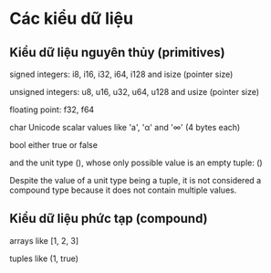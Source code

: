 # Các kiểu dữ liệu

## Kiểu dữ liệu nguyên thủy (primitives)

signed integers: i8, i16, i32, i64, i128 and isize (pointer size)

unsigned integers: u8, u16, u32, u64, u128 and usize (pointer size)

floating point: f32, f64

char Unicode scalar values like 'a', 'α' and '∞' (4 bytes each)

bool either true or false

and the unit type (), whose only possible value is an empty tuple: ()

Despite the value of a unit type being a tuple, it is not considered a compound type because it does not contain multiple values.

## Kiểu dữ liệu phức tạp (compound)

arrays like [1, 2, 3]

tuples like (1, true)